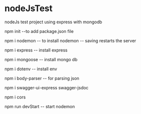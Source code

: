 # nodeJsTest
nodeJs test project using express with mongodb 

npm init  --to add package.json file

npm i nodemon  -- to install nodemon -- saving restarts the server

npm i express -- install express

npm i mongoose -- install mongo db

npm i dotenv -- install env 

npm i body-parser -- for parsing json

npm i swagger-ui-express swagger-jsdoc

npm i cors

npm run devStart -- start nodemon 